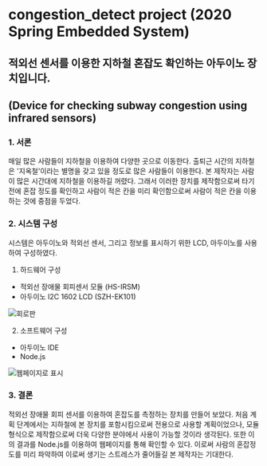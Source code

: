 # congestion_detect project (2020 Spring Embedded System)

## 적외선 센서를 이용한 지하철 혼잡도 확인하는 아두이노 장치입니다.
## (Device for checking subway congestion using infrared sensors)


### 1. 서론

매일 많은 사람들이 지하철을 이용하여 다양한 곳으로 이동한다. 출퇴근 시간의 지하철은 '지옥철'이라는 별명을 갖고 있을 정도로 많은 사람들이 이용한다.
본 제작자는 사람이 많은 시간대에 지하철을 이용하길 꺼렸다. 그래서 이러한 장치를 제작함으로써 타기 전에 혼잡 정도를 확인하고  사람이 적은 칸을 미리 확인함으로써 사람이 적은 칸을 이용하는 것에 중점을 두었다.

### 2. 시스템 구성

 시스템은 아두이노와 적외선 센서, 그리고 정보를 표시하기 위한 LCD, 아두이노를 사용하여 구성하였다.
 1) 하드웨어 구성 
 
 - 적외선 장애물 회피센서 모듈 (HS-IRSM)
 - 아두이노 I2C 1602 LCD (SZH-EK101)
 
 
 ![회로판](https://user-images.githubusercontent.com/48882962/99149243-202ff900-26d0-11eb-9695-4386960c05fe.JPG)
 
 
 2) 소프트웨어 구성 
 
 - 아두이노 IDE
 - Node.js
 

 ![웹페이지로 표시](https://user-images.githubusercontent.com/48882962/99149240-1f976280-26d0-11eb-8206-de0337f60a96.JPG)
 
 ### 3. 결론 
 
  적외선 장애물 회피 센서를 이용하여 혼잡도를 측정하는 장치를 만들어 보았다. 처음 계획 단계에서는 지하철에 본 장치를 포함시킴으로써 전용으로 사용할 계획이었으나, 모듈형식으로 제작함으로써 더욱 다양한 분야에서 사용이 가능할 것이라 생각된다.
  또한 이의 결과를 Node.js를 이용하여 웹페이지를 통해 확인할 수 있다. 이로써 사람의 혼잡정도를 미리 파악하여 이로써 생기는 스트레스가 줄어들길 본 제작자는 기대한다.

